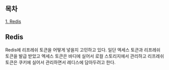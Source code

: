 ## 목차
[1. Redis](#redis)   

## Redis
Redis에 리프레쉬 토큰을 어떻게 넣을지 고민하고 있다. 일단 엑세스 토큰과 리프레쉬 토큰을 발급 받았고 엑세스 토큰은 바디에 실어서 로컬 스토리지에서 관리하고 리프레쉬 토큰은 쿠키에 실어서 관리하면서 레디스에 담아두려고 한다.